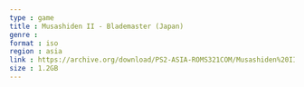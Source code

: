 ```yaml
---
type : game
title : Musashiden II - Blademaster (Japan)
genre : 
format : iso
region : asia
link : https://archive.org/download/PS2-ASIA-ROMS321COM/Musashiden%20II%20-%20Blademaster%20%28Japan%29.7z
size : 1.2GB
---
```

